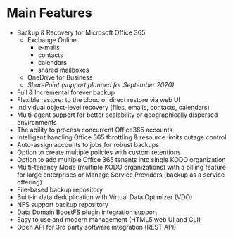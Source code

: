 # Main Features

* Backup & Recovery for Microsoft Office 365
  * Exchange Online
    * e-mails
    * contacts 
    * calendars
    * shared mailboxes
  * OneDrive for Business
  * _SharePoint \(support planned for September 2020\)_
* Full & Incremental forever backup 
* Flexible restore: to the cloud or direct restore via web UI
* Individual object-level recovery \(files, emails, contacts, calendars\)
* Multi-agent support for better scalability or geographically dispersed environments
* The ability to process concurrent Office365 accounts 
* Intelligent handling Office 365 throttling & resource limits outage control
* Auto-assign accounts to jobs for robust backups
* Option to create multiple policies with custom retentions 
* Option to add multiple Office 365 tenants into single KODO organization 
* Multi-tenancy Mode \(multiple KODO organizations\) with a billing feature for large enterprises or Manage Service Providers \(backup as a service offering\)
* File-based backup repository
* Built-in data deduplication with Virtual Data Optimizer \(VDO\)
* NFS support backup repository
* Data Domain BoostFS plugin integration support
* Easy to use and modern management \(HTML5 web UI and CLI\)
* Open API for 3rd party software integration \(REST API\)

